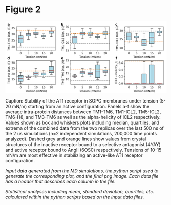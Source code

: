 # Figure 2
<img src="Figure_2.png" width="800"/>

Caption: Stability of the AT1 receptor in SOPC membranes under tension (5-20 mN/m) starting from an active configuration. Panels a-f show the average intra-protein distances between TM1-TM6, TM1-ICL2, TM5-ICL2, TM6-H8, and TM3-TM6 as well as the alpha-helicity of ICL2 respectively. Values shown as box and whiskers plots including median, quartiles, and extrema of the combined data from the two replicas over the last 500 ns of the 2 us simulations (n=2 independent simulations, 200,000 time points analyzed). Dashed grey and orange lines show values from crystal structures of the inactive receptor bound to a selective antagonist (4YAY) and active receptor bound to AngII (6OS0) respectively. Tensions of 10-15 mN/m are most effective in stabilizing an active-like AT1 receptor configuration.

*Input data generated from the MD simulations, the python script used to generate the corresponding plot, and the final png image. Each data file has a header that describes each column in the file.*

*Statistical analyses including mean, standard deviation, quartiles, etc. calculated within the python scripts based on the input data files.*
